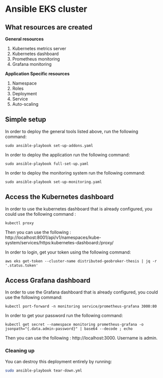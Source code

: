 # Ansible EKS cluster 


## What resources are created
    
**General resources** 
1. Kubernetes metrics server
2. Kubernetes dashboard
3. Prometheus monitoring
4. Grafana monitoring   

**Application Specific resources**
1. Namespace
2. Roles
3. Deployment
4. Service
5. Auto-scaling

## Simple setup

In order to deploy the general tools listed above, run the following command: 
```
sudo ansible-playbook set-up-addons.yaml
```

In order to deploy the application run the following command: 
```
sudo ansible-playbook full-set-up.yaml
```

In order to deploy the monitoring system run the following command: 
```
sudo ansible-playbook set-up-monitoring.yaml
```

## Access the Kubernetes dashboard
In order to use the kubernetes dashboard that is already configured, you could use the following command : 
```
kubectl proxy
```
Then you can use the following : http://localhost:8001/api/v1/namespaces/kube-system/services/https:kubernetes-dashboard:/proxy/

In order to login, get your token using the following command:
```
aws eks get-token --cluster-name distributed-geobroker-thesis | jq -r '.status.token'
```

## Access Grafana dashboard
In order to use the Grafana dashboard that is already configured, you could use the following command: 
```
kubectl port-forward -n monitoring service/prometheus-grafana 3000:80
```

In order to get your password run the following command: 
```
kubectl get secret --namespace monitoring prometheus-grafana -o jsonpath="{.data.admin-password}" | base64 --decode ; echo
```

Then you can use the following : http://localhost:3000. Username is admin.


### Cleaning up

You can destroy this deployment entirely by running:

```bash
sudo ansible-playbook tear-down.yml
```